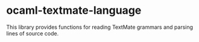 # ocaml-textmate-language

This library provides functions for reading TextMate grammars and parsing
lines of source code.
